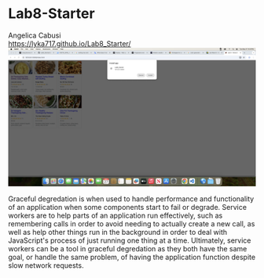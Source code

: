 # Lab8-Starter
Angelica Cabusi\
https://lyka717.github.io/Lab8_Starter/
![image](./pwa.png)

Graceful degredation is when used to handle performance and functionality of an application when some components start to fail or degrade. Service workers are to help parts 
of an application run effectively, such as remembering calls in order to avoid needing to actually create a new call, as well as help 
other things run in the background in order to deal with JavaScript's process of just running one thing at a time. Ultimately, service workers can be 
a tool in graceful degredation as they both have the same goal, or handle the same problem, of having the application function despite slow network requests.
